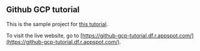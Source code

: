 ## Github GCP tutorial

This is the sample project for [this tutorial](https://medium.com/@shevaldag/deploying-github-repository-to-google-cloud-platform-997d296547e6).

To visit the live website, go to [https://github-gcp-tutorial.df.r.appspot.com/](https://github-gcp-tutorial.df.r.appspot.com/).
